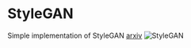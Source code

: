 # StyleGAN   
Simple implementation of StyleGAN [arxiv](https://arxiv.org/pdf/1812.04948)
![StyleGAN](https://avatars.dzeninfra.ru/get-zen_doc/4281215/pub_6247f8e7285db46f50afb965_6247face53149161c2434703/scale_1200)